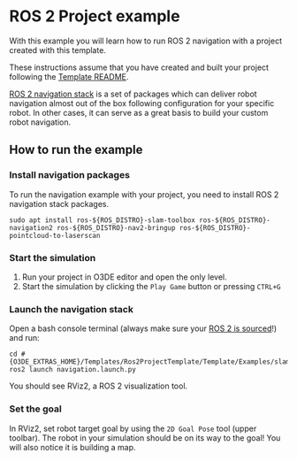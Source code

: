 # ROS 2 Project example

With this example you will learn how to run ROS 2 navigation with a project created with this template.

These instructions assume that you have created and built your project following the [Template README](https://github.com/o3de/o3de-extras/tree/development/Templates/Ros2ProjectTemplate/README.md).

[ROS 2 navigation stack](https://navigation.ros.org/) is a set of packages which can deliver robot navigation almost out of the box following configuration for your specific robot.
In other cases, it can serve as a great basis to build your custom robot navigation.

## How to run the example

### Install navigation packages

To run the navigation example with your project, you need to install ROS 2 navigation stack packages.

```shell
sudo apt install ros-${ROS_DISTRO}-slam-toolbox ros-${ROS_DISTRO}-navigation2 ros-${ROS_DISTRO}-nav2-bringup ros-${ROS_DISTRO}-pointcloud-to-laserscan
```

### Start the simulation 

1. Run your project in O3DE editor and open the only level.
1. Start the simulation by clicking the `Play Game` button or pressing `CTRL+G`

### Launch the navigation stack

Open a bash console terminal (always make sure your [ROS 2 is sourced](https://development--o3deorg.netlify.app/docs/user-guide/interactivity/robotics/project-configuration/#ros-2-ecosystem)!) and run:

```shell
cd #{O3DE_EXTRAS_HOME}/Templates/Ros2ProjectTemplate/Template/Examples/slam_navigation/launch
ros2 launch navigation.launch.py
```
You should see RViz2, a ROS 2 visualization tool.

### Set the goal 

In RViz2, set robot target goal by using the `2D Goal Pose` tool (upper toolbar). 
The robot in your simulation should be on its way to the goal! You will also notice it is building a map.
